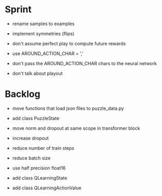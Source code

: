 # Sprint

- rename samples to examples
- implement symmetries (flips)

- don't assume perfect play to compute future rewards
- use AROUND_ACTION_CHAR = ','
- don't pass the AROUND_ACTION_CHAR chars to the neural network
- don't talk about playout

# Backlog

- move functions that load json files to puzzle_data.py
- add class PuzzleState
- move norm and dropout at same scope in transformer block
- increase dropout

- reduce number of train steps
- reduce batch size

- use half precision float16

- add class QLearningState
- add class QLearningActionValue

